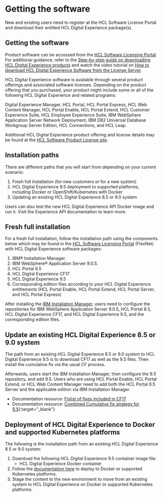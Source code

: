# Getting the software

New and existing users need to register at the HCL Software License Portal and download their entitled HCL Digital Experience package\(s\).

## Getting the software

Product software can be accessed from the [HCL Software Licensing Portal](https://www.hcltech.com/software/support/release). For additional guidance, refer to the [Step-by-step guide on downloading HCL Digital Experience products](https://support.hcltechsw.com/csm?id=kb_article&sysparm_article=KB0077878) and watch the video tutorial on [How to download HCL Digital Experience Software from the License Server](https://youtu.be/ze0ZhLlXwfU).

HCL Digital Experience software is available through several product offerings and associated software licenses. Depending on the product offering that you purchased, your product might include some or all of the following HCL Digital Experience and related programs:

Digital Experience Manager, HCL Portal, HCL Portal Express, HCL Web Content Manager, HCL Portal Enable, HCL Portal Extend, HCL Customer Experience Suite, HCL Employee Experience Suite, IBM WebSphere Application Server Network Deployment, IBM DB2 Universal Database Workgroup Server Edition, HCL Connections, and HCL Leap.

Additional HCL Digital Experience product offering and license details may be found at the [HCL Software Product License site](https://www.hcltechsw.com/wps/portal/resources/license-agreements).

## Installation paths

There are different paths that you will start from depending on your current scenario:

1.  Fresh full installation \(for new customers or for a new system\)
2.  HCL Digital Experience 9.5 deployment to supported platforms, including Docker or OpenShift/Kubernetes with Docker
3.  Updating an existing HCL Digital Experience 8.5 or 9.0 system

Users can also test the new HCL Digital Experience API Docker image and run it. Visit the Experience API documentation<!--  [Experience API documentation](../design/api/openapi_overview.md) --> to learn more.

## Fresh full installation

For a fresh full installation, follow the installation path using the components below which may be found in the [HCL Software Licensing Portal](https://www.hcltech.com/software/support/release) \(FlexNet\) with HCL Digital Experience software packages:

1.  IBM® Installation Manager.
2.  IBM WebSphere® Application Server 9.0.5.
3.  HCL Portal 8.5
4.  HCL Digital Experience CF17
5.  HCL Digital Experience 9.5
6.  Corresponding edition files according to your HCL Digital Experience entitlements \(HCL Portal Enable, HCL Portal Extend, HCL Portal Server, and HCL Portal Express\)

After installing the [IBM Installation Manager](https://www.ibm.com/support/knowledgecenter/SSDV2W/im_family_welcome.html), users need to configure the repositories for IBM WebSphere Application Server 9.0.5, HCL Portal 8.5, HCL Digital Experience CF17, and HCL Digital Experience 9.5, and the corresponding edition files.

## Update an existing HCL Digital Experience 8.5 or 9.0 system

The path from an existing HCL Digital Experience 8.5 or 9.0 system to HCL Digital Experience 9.5 is to download CF17 as well as the 9.5 files. Then install the cumulative fix via the usual CF process.

Afterwards, users start the IBM Installation Manager, then configure the 9.5 repository, and add 9.5. Users who are using HCL Portal Enable, HCL Portal Extend, or HCL Web Content Manager need to add both the HCL Portal 9.5 Server and the applicable edition via IBM Installation Manager.

-   Documentation resource: [Fixlist of fixes included in CF17](../whatsnew/new_cf17.md)
-   Documentation resource: [Combined Cumulative fix strategy for 9.5](https://help.hcltechsw.com/digital-experience/9.5/dd/getting_the_software95.html){:target="_blank"}

## Deployment of HCL Digital Experience to Docker and supported Kubernetes platforms

The following is the installation path from an existing HCL Digital Experience 8.5 or 9.0 system:

1.  Download the following HCL Digital Experience 9.5 container image file:
    -   HCL Digital Experience Docker container
2.  Follow the [documentation here](../platform/docker/index.md) to deploy to Docker or supported Kubernetes platforms.
3.  Stage the content to the new environment to move from an existing system to HCL Digital Experience on Docker or supported Kubernetes platforms.

<!-- ???info "Related information:"
    -   [Experience API documentation](../design/api/openapi_overview.md) -->
